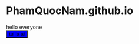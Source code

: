 # PhamQuocNam.github.io
<html>
<head>
<style>
  .beauty{
    background-color: blue;
    transition: 1s;
    }
  .beauty:hover{
    background-color: red;
    }
</style>
</head>

<body>
<div>hello everyone</div>
  <button class="beauty">tui la ai</button>
</body>
  
</html>
